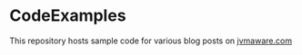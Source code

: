 # CodeExamples
This repository hosts sample code for various blog posts on [jvmaware.com](https://jvmaware.com/)
